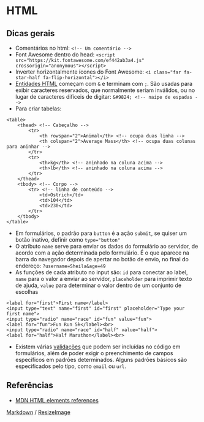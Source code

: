 # HTML

## Dicas gerais
* Comentários no html: `<!-- Um comentário -->`
* Font Awesome dentro do head: `<script src="https://kit.fontawesome.com/ef442ab3a4.js" crossorigin="anonymous"></script>`
* Inverter horizontalmente ícones do Font Awesome: `<i class="far fa-star-half fa-flip-horizontal"></i>`
* [Entidades HTML](https://dev.w3.org/html5/html-author/charref) começam com `&` e terminam com `;`. São usadas ​​para exibir caracteres reservados, que normalmente seriam inválidos, ou no lugar de caracteres difíceis de digitar: `&#9824; <!-- naipe de espadas -->`
* Para criar tabelas:
```
<table> 
    <thead> <!-- Cabeçalho -->
        <tr>
            <th rowspan="2">Animal</th> <!-- ocupa duas linha -->
            <th colspan="2">Average Mass</th> <!-- ocupa duas colunas para aninhar -->
        </tr>
        <tr>
            <th>kg</th> <!-- aninhado na coluna acima -->
            <th>lb</th> <!-- aninhado na coluna acima -->
        </tr>
    </thead>
    <tbody> <!-- Corpo -->
        <tr> <!-- linha de conteúdo -->
            <td>Ostrich</td>
            <td>104</td>
            <td>230</td>
        </tr>
    </tbody>
</table>
```
* Em formulários, o padrão para `button` é a ação `submit`, se quiser um botão inativo, definir como `type="button"`
* O atributo `name` serve para enviar os dados do formulário ao servidor, de acordo com a ação determinada pelo formulário. É o que aparece na barra do navegador depois de apertar no botão de envio, no final do endereço: `?username=Sheila&age=49`
* As funções de cada atributo no input são: `id` para conectar ao label, `name` para o valor a enviar ao servidor, `placeholder` para imprimir texto de ajuda, `value` para determinar o valor dentro de um conjunto de escolhas
```
<label for="first">First name</label>
<input type="text" name="first" id="first" placeholder="Type your first name">
<input type="radio" name="race" id="fun" value="fun">
<label for="fun">Fun Run 5k</label><br>
<input type="radio" name="race" id="half" value="half">
<label for="half">Half Marathon</label><br>
```
* Existem várias [validações](https://developer.mozilla.org/pt-BR/docs/Web/Guide/HTML/Forms/Form_validation) que podem ser incluídas no código em formulários, além de poder exigir o preenchimento de campos específicos em padrões determinados. Alguns padrões básicos são especificados pelo tipo, como `email` ou `url`.

## Referências
* [MDN HTML elements references](https://developer.mozilla.org/en-US/docs/Web/HTML/Element)

[Markdown](https://guides.github.com/features/mastering-markdown/) / [ResizeImage](https://resizeimage.net/)
